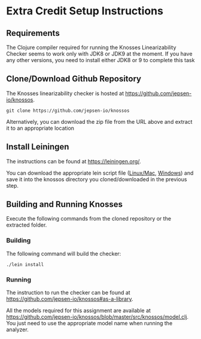 # Extra Credit Setup Instructions

## Requirements

The Clojure compiler required for running the Knosses Linearizability Checker seems to work only with JDK8 or JDK9 at the moment. If you have any other versions, you need to install either JDK8 or 9 to complete this task

## Clone/Download Github Repository

The Knosses linearizability checker is hosted at https://github.com/jepsen-io/knossos.

`git clone https://github.com/jepsen-io/knossos`

Alternatively, you can download the zip file from the URL above and extract it to an appropriate location

## Install Leiningen

The instructions can be found at https://leiningen.org/.

You can download the appropriate lein script file ([Linux/Mac](https://raw.githubusercontent.com/technomancy/leiningen/stable/bin/lein), [Windows](https://raw.githubusercontent.com/technomancy/leiningen/stable/bin/lein.bat)) and save it into the knossos directory you cloned/downloaded in the previous step.

## Building and Running Knosses

Execute the following commands from the cloned repository or the extracted folder.

### Building

The following command will build the checker:

`./lein install`

### Running

The instruction to run the checker can be found at https://github.com/jepsen-io/knossos#as-a-library.

All the models required for this assignment are available at https://github.com/jepsen-io/knossos/blob/master/src/knossos/model.clj. You just need to use the appropriate model name when running the analyzer.